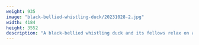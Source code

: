 ```yaml
---
weight: 935
image: "black-bellied-whistling-duck/20231028-2.jpg"
width: 4184
height: 3552
description: "A black-bellied whistling duck and its fellows relax on a lakeside log<br/>f/9.0, 1/500, 321.0 mm, iso400"
---
```

